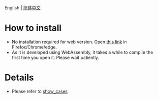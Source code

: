 English | [简体中文](./readme_cn.md)

# How to install

- No installation required for web version. Open [this link](https://aruco-tasks.netlify.app) in Firefox/Chrome/edge.
- As it is developed using WebAssembly, it takes a while to compile the first time you open it. Please wait patiently.

# Details

- Please refer to [show_cases](https://github.com/stereomatchingkiss/show_cases/tree/master/aruco_tasks)